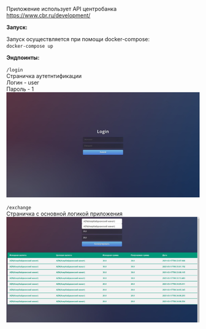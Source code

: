 Приложение использует API центробанка
https://www.cbr.ru/development/

**Запуск:**<br />

  Запуск осуществляется при помощи docker-compose:<br />
  `docker-compose up`
  
 **Эндпоинты:**<br />
 
  `/login`<br />
  Страничка аутетнтификации <br />
  Логин - user <br />
  Пароль - 1 <br />
  ![alt text](https://github.com/Allexandere/ExchangeApp/blob/master/login.jpg?raw=true)
  
  `/exchange`<br />
  Страничка с основной логикой приложения
  ![alt text](https://github.com/Allexandere/ExchangeApp/blob/master/exchange.jpg?raw=true)
